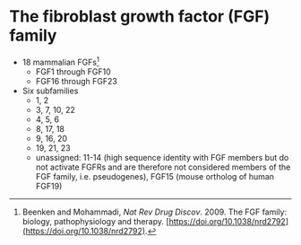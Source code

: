 # The fibroblast growth factor (FGF) family

- 18 mammalian FGFs[^beenken2009]
    - FGF1 through FGF10
    - FGF16 through FGF23
- Six subfamilies
    - 1, 2
    - 3, 7, 10, 22
    - 4, 5, 6
    - 8, 17, 18
    - 9, 16, 20
    - 19, 21, 23
    - unassigned: 11-14 (high sequence identity with FGF members but do not activate FGFRs and are therefore not considered members of the FGF family, i.e. pseudogenes), FGF15 (mouse ortholog of human FGF19)


[^beenken2009]: Beenken and Mohammadi, _Nat Rev Drug Discov_. 2009. The FGF family: biology, pathophysiology and therapy. [https://doi.org/10.1038/nrd2792](https://doi.org/10.1038/nrd2792). 